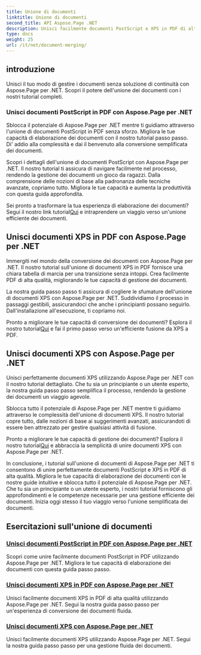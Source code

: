 ```yaml
---
title: Unione di documenti
linktitle: Unione di documenti
second_title: API Aspose.Page .NET
description: Unisci facilmente documenti PostScript e XPS in PDF di alta qualità utilizzando Aspose.Page per .NET. Migliora l'elaborazione dei tuoi documenti con i nostri tutorial passo passo.
type: docs
weight: 25
url: /it/net/document-merging/
---
```

## introduzione

Unisci il tuo modo di gestire i documenti senza soluzione di continuità con Aspose.Page per .NET. Scopri il potere dell'unione dei documenti con i nostri tutorial completi.

### Unisci documenti PostScript in PDF con Aspose.Page per .NET
Sblocca il potenziale di Aspose.Page per .NET mentre ti guidiamo attraverso l'unione di documenti PostScript in PDF senza sforzo. Migliora le tue capacità di elaborazione dei documenti con il nostro tutorial passo passo. Di' addio alla complessità e dai il benvenuto alla conversione semplificata dei documenti.

Scopri i dettagli dell'unione di documenti PostScript con Aspose.Page per .NET. Il nostro tutorial ti assicura di navigare facilmente nel processo, rendendo la gestione dei documenti un gioco da ragazzi. Dalla comprensione delle nozioni di base alla padronanza delle tecniche avanzate, copriamo tutto. Migliora le tue capacità e aumenta la produttività con questa guida approfondita.

 Sei pronto a trasformare la tua esperienza di elaborazione dei documenti? Segui il nostro link tutorial[Qui](./merge-postscript-documents-into-pdf/) e intraprendere un viaggio verso un'unione efficiente dei documenti.

## Unisci documenti XPS in PDF con Aspose.Page per .NET
Immergiti nel mondo della conversione dei documenti con Aspose.Page per .NET. Il nostro tutorial sull'unione di documenti XPS in PDF fornisce una chiara tabella di marcia per una transizione senza intoppi. Crea facilmente PDF di alta qualità, migliorando le tue capacità di gestione dei documenti.

La nostra guida passo passo ti assicura di cogliere le sfumature dell'unione di documenti XPS con Aspose.Page per .NET. Suddividiamo il processo in passaggi gestibili, assicurandoci che anche i principianti possano seguirlo. Dall'installazione all'esecuzione, ti copriamo noi.

 Pronto a migliorare le tue capacità di conversione dei documenti? Esplora il nostro tutorial[Qui](./merge-xps-documents-into-pdf/) e fai il primo passo verso un'efficiente fusione da XPS a PDF.

## Unisci documenti XPS con Aspose.Page per .NET
Unisci perfettamente documenti XPS utilizzando Aspose.Page per .NET con il nostro tutorial dettagliato. Che tu sia un principiante o un utente esperto, la nostra guida passo passo semplifica il processo, rendendo la gestione dei documenti un viaggio agevole.

Sblocca tutto il potenziale di Aspose.Page per .NET mentre ti guidiamo attraverso le complessità dell'unione di documenti XPS. Il nostro tutorial copre tutto, dalle nozioni di base ai suggerimenti avanzati, assicurandoti di essere ben attrezzato per gestire qualsiasi attività di fusione.

 Pronto a migliorare le tue capacità di gestione dei documenti? Esplora il nostro tutorial[Qui](./merge-xps-documents/) e abbraccia la semplicità di unire documenti XPS con Aspose.Page per .NET.

In conclusione, i tutorial sull'unione di documenti di Aspose.Page per .NET ti consentono di unire perfettamente documenti PostScript e XPS in PDF di alta qualità. Migliora le tue capacità di elaborazione dei documenti con le nostre guide intuitive e sblocca tutto il potenziale di Aspose.Page per .NET. Che tu sia un principiante o un utente esperto, i nostri tutorial forniscono gli approfondimenti e le competenze necessarie per una gestione efficiente dei documenti. Inizia oggi stesso il tuo viaggio verso l'unione semplificata dei documenti.
## Esercitazioni sull'unione di documenti
### [Unisci documenti PostScript in PDF con Aspose.Page per .NET](./merge-postscript-documents-into-pdf/)
Scopri come unire facilmente documenti PostScript in PDF utilizzando Aspose.Page per .NET. Migliora le tue capacità di elaborazione dei documenti con questa guida passo passo.
### [Unisci documenti XPS in PDF con Aspose.Page per .NET](./merge-xps-documents-into-pdf/)
Unisci facilmente documenti XPS in PDF di alta qualità utilizzando Aspose.Page per .NET. Segui la nostra guida passo passo per un'esperienza di conversione dei documenti fluida.
### [Unisci documenti XPS con Aspose.Page per .NET](./merge-xps-documents/)
Unisci facilmente documenti XPS utilizzando Aspose.Page per .NET. Segui la nostra guida passo passo per una gestione fluida dei documenti.